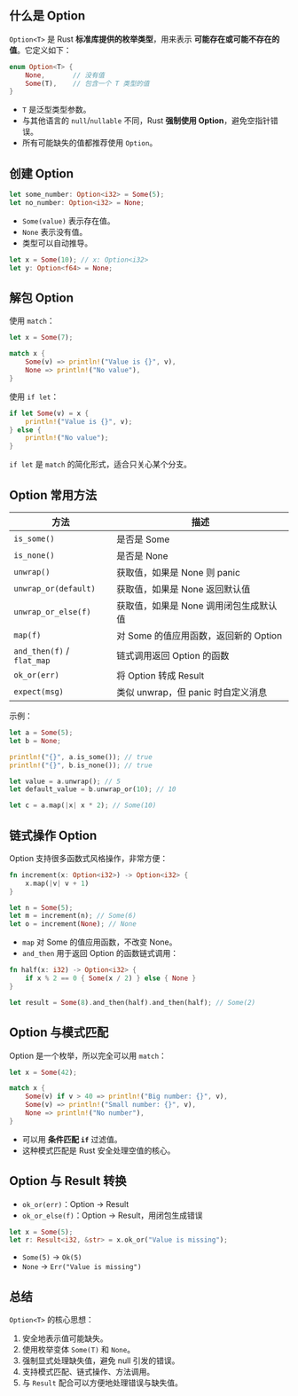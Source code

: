 ## 什么是 Option

`Option<T>` 是 Rust **标准库提供的枚举类型**，用来表示 **可能存在或可能不存在的值**。它定义如下：

```rust
enum Option<T> {
    None,       // 没有值
    Some(T),    // 包含一个 T 类型的值
}
```

* `T` 是泛型类型参数。
* 与其他语言的 `null`/`nullable` 不同，Rust **强制使用 Option**，避免空指针错误。
* 所有可能缺失的值都推荐使用 `Option`。


## 创建 Option

```rust
let some_number: Option<i32> = Some(5);
let no_number: Option<i32> = None;
```

* `Some(value)` 表示存在值。
* `None` 表示没有值。
* 类型可以自动推导。

```rust
let x = Some(10); // x: Option<i32>
let y: Option<f64> = None;
```


## 解包 Option

使用 `match`：

```rust
let x = Some(7);

match x {
    Some(v) => println!("Value is {}", v),
    None => println!("No value"),
}
```

使用 `if let`：

```rust
if let Some(v) = x {
    println!("Value is {}", v);
} else {
    println!("No value");
}
```

`if let` 是 `match` 的简化形式，适合只关心某个分支。


## Option 常用方法

| 方法                         | 描述                        |
| -------------------------- | ------------------------- |
| `is_some()`                | 是否是 Some                  |
| `is_none()`                | 是否是 None                  |
| `unwrap()`                 | 获取值，如果是 None 则 panic      |
| `unwrap_or(default)`       | 获取值，如果是 None 返回默认值        |
| `unwrap_or_else(f)`        | 获取值，如果是 None 调用闭包生成默认值    |
| `map(f)`                   | 对 Some 的值应用函数，返回新的 Option |
| `and_then(f)` / `flat_map` | 链式调用返回 Option 的函数         |
| `ok_or(err)`               | 将 Option 转成 Result        |
| `expect(msg)`              | 类似 unwrap，但 panic 时自定义消息  |


示例：

```rust
let a = Some(5);
let b = None;

println!("{}", a.is_some()); // true
println!("{}", b.is_none()); // true

let value = a.unwrap(); // 5
let default_value = b.unwrap_or(10); // 10

let c = a.map(|x| x * 2); // Some(10)
```

## 链式操作 Option

Option 支持很多函数式风格操作，非常方便：

```rust
fn increment(x: Option<i32>) -> Option<i32> {
    x.map(|v| v + 1)
}

let n = Some(5);
let m = increment(n); // Some(6)
let o = increment(None); // None
```

* `map` 对 Some 的值应用函数，不改变 None。
* `and_then` 用于返回 Option 的函数链式调用：

```rust
fn half(x: i32) -> Option<i32> {
    if x % 2 == 0 { Some(x / 2) } else { None }
}

let result = Some(8).and_then(half).and_then(half); // Some(2)
```


## Option 与模式匹配

Option 是一个枚举，所以完全可以用 `match`：

```rust
let x = Some(42);

match x {
    Some(v) if v > 40 => println!("Big number: {}", v),
    Some(v) => println!("Small number: {}", v),
    None => println!("No number"),
}
```

* 可以用 **条件匹配 `if`** 过滤值。
* 这种模式匹配是 Rust 安全处理空值的核心。


## Option 与 Result 转换

* `ok_or(err)`：Option -> Result
* `ok_or_else(f)`：Option -> Result，用闭包生成错误

```rust
let x = Some(5);
let r: Result<i32, &str> = x.ok_or("Value is missing");
```

* `Some(5)` -> `Ok(5)`
* `None` -> `Err("Value is missing")`


## 总结

`Option<T>` 的核心思想：

1. 安全地表示值可能缺失。
2. 使用枚举变体 `Some(T)` 和 `None`。
3. 强制显式处理缺失值，避免 null 引发的错误。
4. 支持模式匹配、链式操作、方法调用。
5. 与 `Result` 配合可以方便地处理错误与缺失值。
